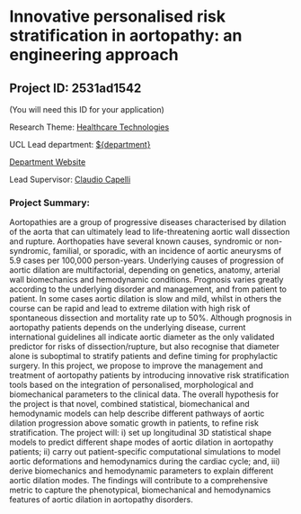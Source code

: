 # Innovative personalised risk stratification in aortopathy: an engineering approach

## Project ID: **2531ad1542**
(You will need this ID for your application)

Research Theme: [Healthcare Technologies](../themes/healthcare-technologies.md)

UCL Lead department: [${department}](../departments/institute-of-cardiovascular-science.md)

[Department Website](https://www.ucl.ac.uk/cardiovascular/ucl-institute-cardiovascular-science)

Lead Supervisor: [Claudio Capelli](https://profiles.ucl.ac.uk/23936)

### Project Summary:

Aortopathies are a group of progressive diseases characterised by dilation of the aorta that can ultimately lead to life-threatening aortic wall dissection and rupture. Aorthopaties have several known causes, syndromic or non-syndromic, familial, or sporadic, with an incidence of aortic aneurysms of 5.9 cases per 100,000 person-years. Underlying causes of progression of aortic dilation are multifactorial, depending on genetics, anatomy, arterial wall biomechanics and hemodynamic conditions. Prognosis varies greatly according to the underlying disorder and management, and from patient to patient. In some cases aortic dilation is slow and mild, whilst in others the course can be rapid and lead to extreme dilation with high risk of spontaneous dissection and mortality rate up to 50%. Although prognosis in aortopathy patients depends on the underlying disease, current international guidelines all indicate aortic diameter as the only validated predictor for risks of dissection/rupture, but also recognise that diameter alone is suboptimal to stratify patients and define timing for prophylactic surgery. 
In this project, we propose to improve the management and treatment of aortopathy patients by introducing innovative risk stratification tools based on the integration of personalised, morphological and biomechanical parameters to the clinical data. The overall hypothesis for the project is that novel, combined statistical, biomechanical and hemodynamic models can help describe different pathways of aortic dilation progression above somatic growth in patients, to refine risk stratification. The project will: i) set up longitudinal 3D statistical shape models to predict different shape modes of aortic dilation in aortopathy patients; ii) carry out patient-specific computational simulations to model aortic deformations and hemodynamics during the cardiac cycle; and, iii) derive biomechanics and hemodynamic parameters to explain different aortic dilation modes. 
The findings will contribute to a comprehensive metric to capture the phenotypical, biomechanical and hemodynamics features of aortic dilation in aortopathy disorders.
